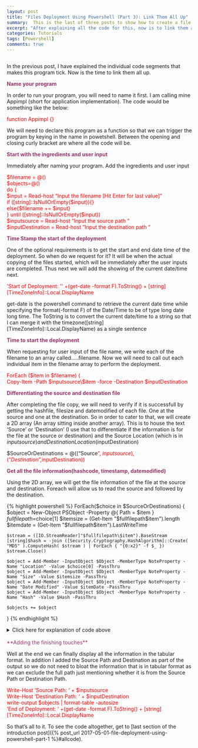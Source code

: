 ```yaml
---
layout: post
title: "Files Deployment Using Powershell (Part 3): Link Them All Up"
summary:  This is the last of three posts to show how to create a file deployment utility with validation using powershell 
excerpt: "After explaining all the code for this, now is to link them all up!"
categories: Tutorials
tags: [Powershell]
comments: true
---
```



<img src="{{ site.urlimg }}/Endresultafterenhancement.jpg" alt="">

In the previous post, I have explained the individual code segments that makes this program tick. Now is the time to link them all up.

<span style="color:#993366">**Name your program**</span>


In order to run your program, you will need to name it first. I am calling mine Appimpl (short for application implementation). The code would be something like the below:

<span style="color:red" font-family="courier new">function Appimpl {}</span>

We will need to declare this program as a function so that we can trigger the program by keying in the name in powetshell. Between the opening and closing curly bracket are where all the code will be. 

<span style="color:#993366">**Start with the ingredients and user input**</span>


Immediately after naming your program. Add the ingredients and user input


<span style="color:red" font-family="courier new">
$filename = @()<br>
$objects=@()<br>
do {<br>
$input = Read-host “Input the filename [Hit Enter for last value]”<br>
if ([string]::IsNullOrEmpty($input)){}<br>
else{$filename += $input}<br>
} until ([string]::IsNullOrEmpty($input))<br>
$inputsource = Read-host “Input the source path “<br>
$inputDestination = Read-host “Input the destination path “</span>


<span style="color:#993366">**Time Stamp the start of the deployment**</span>

One of the optional requirements is to get the start and end date time of the deployment. So when do we request for it? It will be when the actual copying of the files started, which will be immediately after the user inputs are completed. Thus next we will add the showing of the current date/time next. 

<span style="color:red" font-family="courier new">'Start of Deployment: '' +(get-date -format F).ToString() + [string][TimeZoneInfo]::Local.DisplayName</span>

get-date is the powershell command to retrieve the current date time while  specifying the format(-format F) of the Date/Time to be of type long date long time. The ToString is to convert the current date/time to a string so that I can merge it with the timezone([string][TimeZoneInfo]::Local.DisplayName) as a single sentence


<span style="color:#993366">**Time to start the deployment**</span>

When requesting for user input of the file name, we write each of the filename to an array called…..filename. Now we will need to call out each individual item in the filename array to perform the deployment.

<span style="color:red" font-family="courier new">
ForEach ($item in $filename) {<br>
Copy-Item -Path $inputsource\$item -force -Destination $inputDestination
</span>

<span style="color:#993366">**Differentiating the source and destination file**</span>

After completing the file copy, we will need to verify if it is successfull by getting the hashfile, filesize and datemodified of each file. One at the source and one at the destination. So in order to cater to that, we will create a 2D array (An array sitting inside another array). This is to house the text ‘Source’ or ‘Destination’ (I use that to differentiate if the information is for the file at the source or destination) and the Source Location (which is in $inputsource) and Destination Location($inputDestination)


$SourceOrDestinations = @((“Source<span style="color:red" font-family="courier new">”, $inputsource),(“Destination”,$inputDestination))</span>

<span style="color:#993366">**Get all the file information(hashcode, timestamp, datemodified)**</span>

Using the 2D array, we will get the file information of the file at the source and destination. Foreach will allow us to read the source and followed by the destination.



{% highlight powershell %}
ForEach($choice in $SourceOrDestinations)
{                     
	$object = New-Object PSObject -Property @{ 
		Path = $item
                    }
	$fullfilepath=$choice[1]
	$itemsize = (Get-Item "$fullfilepath\$item").length
	$itemdate = (Get-Item "$fullfilepath\$item").LastWriteTime
 
	$stream = ([IO.StreamReader]"$fullfilepath\$item").BaseStream
	[string]$hash = -join ([Security.Cryptography.HashAlgorithm]::Create( "MD5" ).ComputeHash( $stream ) | ForEach { "{0:x2}" -f $_ })
	$stream.Close()
 
	$object = Add-Member -InputObject $Object -MemberType NoteProperty -Name "Location" -Value $choice[0] -PassThru
	$object = Add-Member -InputObject $Object -MemberType NoteProperty -Name "Size" -Value $itemsize -PassThru
	$object = Add-Member -InputObject $Object -MemberType NoteProperty -Name "Date Modified" -Value $itemDate -PassThru
	$object = Add-Member -InputObject $Object -MemberType NoteProperty -Name "Hash" -Value $Hash -PassThru
 
	$objects += $object
}
{% endhighlight %}
<details>
<summary>Click here for explanation of code above</summary>
<span style="color:blue">Line 1</span> is to loop the array to read the source path followed by the destination.<br>
<span style="color:blue">Line 2 and 20(the last closing curly bracket)</span> wraps the code that is required to get the file information of each file(One for source and one for destination).<br>
<span style="color:blue">Line 3-5</span> is create the object required to display the information in tabular format. Line 6 is to get the file path which is residing in the SourceOrDestination array.<br>
<span style="color:blue">Line 7-8</span> is to get the file information required (filesize .length and datemodified .LastWriteTime).<br>
<span style="color:blue">Line 10-12</span> is gets the hash code.<br>
<span style="color:blue">Line 6-12</span> writes the information of location, filesize, date modified and hashcode of the file in object array.<br>
<span style="color:blue">Line 14-19</span> writes all the information collected from Line 6-12 into the objects array so that it can be displayed in tabular format later.
</details>
<br>
<span style="color:#993366">**Adding the finishing touches**</span>

Well at the end we can finally display all the information in the tabular format. In addition I added the Source Path and Destination as part of the output so we do not need to bloat the information that is in tabular format as we can exclude the full path just mentioning whether it is from the Source Path or Destination Path.

<span style="color:red" font-family="courier new">
Write-Host ‘Source Path: ‘ + $inputsource<br>
Write-Host ‘Destination Path: ‘ + $inputDestination<br>
write-output $objects | format-table -autosize<br>
‘End of Deployment: ‘ +(get-date -format F).ToString() + [string][TimeZoneInfo]::Local.DisplayName
</span>

So that’s all to it. To see the code altogether, get to [last section of the introduction post]({% post_url 2017-05-01-file-deployment-using-powershell-part-1 %}#allcode).